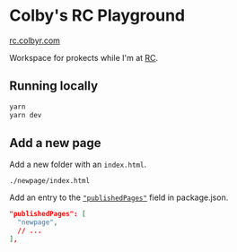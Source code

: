 # Colby's RC Playground

[rc.colbyr.com](https://rc.colbyr.com)

Workspace for prokects while I'm at [RC](https://recurse.com).

## Running locally

```sh
yarn
yarn dev
```

## Add a new page

Add a new folder with an `index.html`.

```
./newpage/index.html
```

Add an entry to the [`"publishedPages"`](https://github.com/colbyr/rc-playground/blob/b4cad69efc43e46a1713b0785639f2b70649decc/package.json#L34-L39) field in package.json.

```json
"publishedPages": [
  "newpage",
  // ...
],
```
